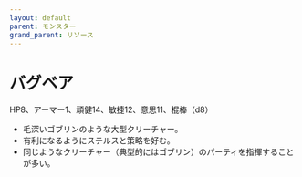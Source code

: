 ```yaml
---
layout: default
parent: モンスター
grand_parent: リソース
---
```


# バグベア

HP8、アーマー1、頑健14、敏捷12、意思11、棍棒（d8）

- 毛深いゴブリンのような大型クリーチャー。
- 有利になるようにステルスと策略を好む。
- 同じようなクリーチャー（典型的にはゴブリン）のパーティを指揮することが多い。
